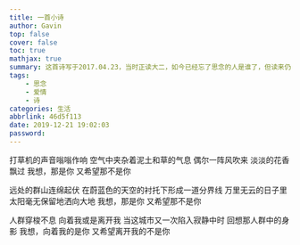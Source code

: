```yaml
---
title: 一首小诗
author: Gavin
top: false
cover: false
toc: true
mathjax: true
summary: 这首诗写于2017.04.23，当时正读大二，如今已经忘了思念的人是谁了，但读来仍觉得不错，发出来记录一下。
tags: 
    - 思念
    - 爱情
    - 诗
categories: 生活
abbrlink: 46d5f113
date: 2019-12-21 19:02:03
password:
---
```


打草机的声音嗡嗡作响
空气中夹杂着泥土和草的气息
偶尔一阵风吹来
淡淡的花香飘过
我想，那是你
又希望那不是你

远处的群山连绵起伏
在蔚蓝色的天空的衬托下形成一道分界线
万里无云的日子里
太阳毫无保留地洒向大地
我想，那是你
又希望那不是你

人群穿梭不息
向着我或是离开我
当这城市又一次陷入寂静中时
回想那人群中的身影
我想，向着我的是你
又希望离开我的不是你
